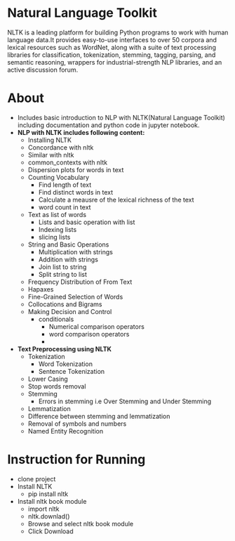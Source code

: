 # Natural Language Toolkit
NLTK is a leading platform for building Python programs to work with human language data.It provides easy-to-use interfaces to over 50 corpora and lexical 
resources such as WordNet, along with a suite of text processing libraries for classification, tokenization, stemming, tagging, parsing, and semantic reasoning, 
wrappers for industrial-strength NLP libraries, and an active discussion forum.


# About
- Includes basic introduction to NLP with NLTK(Natural Language Toolkit) including documentation and python code in jupyter notebook.
- **NLP with NLTK includes following content:**
    - Installing NLTK
    - Concordance with nltk
    - Similar with nltk
    - common_contexts with nltk
    - Dispersion plots for words in text
    - Counting Vocabulary
        - Find length of text
        - Find distinct words in text
        - Calculate a meausre of the lexical richness of the text
        - word count in text
    - Text as list of words
        - Lists and basic operation with list
        - Indexing lists
        - slicing lists
    - String and Basic Operations
        - Multiplication with strings
        - Addition with strings
        - Join list to string
        - Split string to list
    - Frequency Distribution of From Text
    - Hapaxes
    - Fine-Grained Selection of Words
    - Collocations and Bigrams
    - Making Decision and Control
        - conditionals
            - Numerical comparison operators
            - word comparison operators
            - 
- **Text Preprocessing using NLTK**
    - Tokenization
        - Word Tokenization
        - Sentence Tokenization
    - Lower Casing
    - Stop words removal
    - Stemming
        - Errors in stemming i.e Over Stemming and Under Stemming
    - Lemmatization
    - Difference between stemming and lemmatization
    - Removal of symbols and numbers
    - Named Entity Recognition

# Instruction for Running
- clone project
- Install NLTK
    - pip install nltk
- Install nltk book module
    - import nltk
    - nltk.downlad()
    - Browse and select nltk book module
    - Click Download
    
